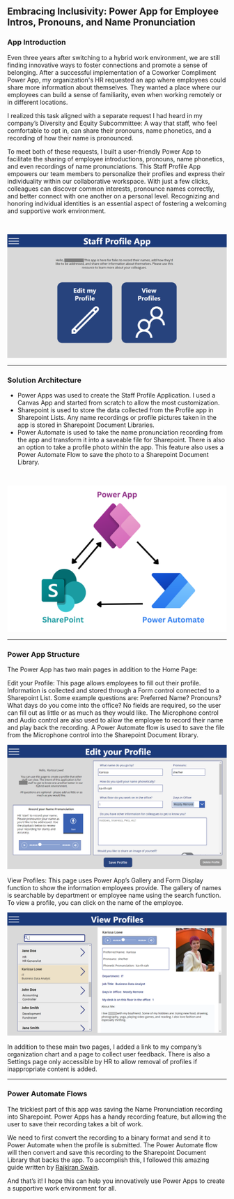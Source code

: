 ## Embracing Inclusivity: Power App for Employee Intros, Pronouns, and Name Pronunciation

### App Introduction
Even three years after switching to a hybrid work environment, we are still finding innovative ways to foster connections and promote a sense of belonging. 
After a successful implementation of a Coworker Compliment Power App, my organization's HR requested an app where employees could share more information about themselves. They wanted a place where our employees can build a sense of familiarity, even when working remotely or in different locations. 

I realized this task aligned with a separate request I had heard in my company’s Diversity and Equity Subcommittee: A way that staff, who feel comfortable to opt in, can share their pronouns, name phonetics, and a recording of how their name is pronounced.

To meet both of these requests, I built a user-friendly Power App to facilitate the sharing of employee introductions, pronouns, name phonetics, and even recordings of name pronunciations. This Staff Profile App empowers our team members to personalize their profiles and express their individuality within our collaborative workspace. With just a few clicks, colleagues can discover common interests, pronounce names correctly, and better connect with one another on a personal level. Recognizing and honoring individual identities is an essential aspect of fostering a welcoming and supportive work environment. 

<br>

![Home Page of Staff Profile App](https://github.com/KarissaLowe/KarissaLowe.github.io/blob/main/Images/Home1.png?raw=true)

---

### Solution Architecture

- Power Apps was used to create the Staff Profile Application. I used a Canvas App and started from scratch to allow the most customization.
- Sharepoint is used to store the data collected from the Profile app in Sharepoint Lists. Any name recordings or profile pictures taken in the app is stored in Sharepoint Document Libraries.
- Power Automate is used to take the name pronunciation recording from the app and transform it into a saveable file for Sharepoint. There is also an option to take a profile photo within the app. This feature also uses a Power Automate Flow to save the photo to a Sharepoint Document Library.

<br>

![Staff Profile Solution Architecture](https://github.com/KarissaLowe/KarissaLowe.github.io/blob/main/Images/Microsoft%20Power%20Apps.png?raw=true)


---

### Power App Structure
The Power App has two main pages in addition to the Home Page:

Edit your Profile: 
This page allows employees to fill out their profile. Information is collected and stored through a Form control connected to a Sharepoint List. Some example questions are: Preferred Name? Pronouns? What days do you come into the office? No fields are required, so the user can fill out as little or as much as they would like.
The Microphone control and Audio control are also used to allow the employee to record their name and play back the recording. A Power Automate flow is used to save the file from the Microphone control into the Sharepoint Document library.
 
![Edit Page of Staff Profile](https://github.com/KarissaLowe/KarissaLowe.github.io/blob/main/Images/Edit1.png?raw=true)

View Profiles: 
This page uses Power App’s Gallery and Form Display function to show the information employees provide. The gallery of names is searchable by department or employee name using the search function. To view a profile, you can click on the name of the employee.

![View page](https://github.com/KarissaLowe/KarissaLowe.github.io/blob/main/Images/View1.png?raw=true)

In addition to these main two pages, I added a link to my company’s organization chart and a page to collect user feedback. There is also a Settings page only accessible by HR to allow removal of profiles if inappropriate content is added.

---

### Power Automate Flows
The trickiest part of this app was saving the Name Pronunciation recording into Sharepoint. Power Apps has a handy recording feature, but allowing the user to save their recording takes a bit of work.

We need to first convert the recording to a binary format and send it to Power Automate when the profile is submitted. The Power Automate flow will then convert and save this recording to the Sharepoint Document Library that backs the app. To accomplish this, I followed this amazing guide written by [Rajkiran Swain](https://www.enjoysharepoint.com/saving-microphone-audio-recorded-in-powerapps-to-sharepoint-online/).

And that’s it! I hope this can help you innovatively use Power Apps to create a supportive work environment for all.

